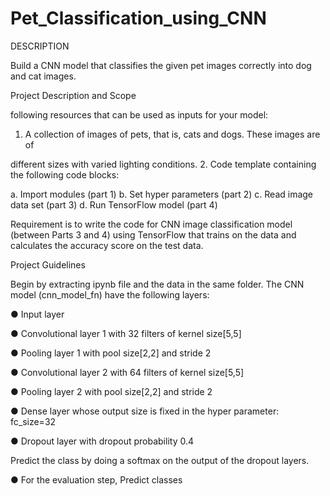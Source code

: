 # Pet_Classification_using_CNN

DESCRIPTION

Build a CNN model that classifies the given pet images correctly into dog and cat images. 

Project Description and Scope 

following resources that can be used as inputs for your model: 

1. A collection of images of pets, that is, cats and dogs. These images are of 

different sizes with varied lighting conditions. 2. Code template containing the following code blocks: 

a. Import modules (part 1) b. Set hyper parameters (part 2) c. Read image data set (part 3) d. Run TensorFlow model (part 4) 

Requirement is to write the code for CNN image classification model (between Parts 3 and 4) using TensorFlow that trains on the data and calculates the accuracy score on the test data. 

Project Guidelines 

Begin by extracting ipynb file and the data in the same folder. The CNN model (cnn_model_fn) have the following layers: 

● Input layer 

● Convolutional layer 1 with 32 filters of kernel size[5,5] 

● Pooling layer 1 with pool size[2,2] and stride 2 

● Convolutional layer 2 with 64 filters of kernel size[5,5] 

● Pooling layer 2 with pool size[2,2] and stride 2 

● Dense layer whose output size is fixed in the hyper parameter: fc_size=32 

● Dropout layer with dropout probability 0.4 

Predict the class by doing a softmax on the output of the dropout layers. 

● For the evaluation step, Predict classes

